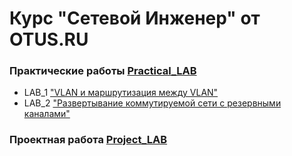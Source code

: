 # Курс "Сетевой Инженер" от OTUS.RU

### Практические работы [Practical_LAB](https://github.com/Maksim693/OTUS_LAB/tree/main/Practical_LAB)
- LAB_1 ["VLAN и маршрутизация между VLAN"](https://github.com/Maksim693/OTUS_LAB/tree/main/Practical_LAB/LAB_1)
- LAB_2 ["Развертывание коммутируемой сети с резервными каналами"](https://github.com/Maksim693/OTUS_LAB/tree/main/Practical_LAB/LAB_2)
### Проектная работа [Project_LAB](https://github.com/Maksim693/OTUS_LAB/tree/main/Project_LAB)
